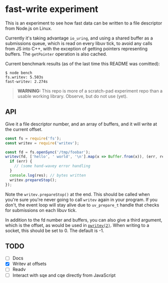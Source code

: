 # fast-write experiment

This is an experiment to see how fast data can be written to a file descriptor
from Node.js on Linux.

Currently it's taking advantage `io_uring`, and using a shared buffer as a
submissions queue, which is read on every libuv tick, to avoid any calls from JS
into C++, with the exception of getting pointers representing buffers. The
`getPointer` operation is also cached.

Current benchmark results (as of the last time this README was comitted):

```
$ node bench
fs.writev: 5.503s
fast-writev: 2.274s
```

> **WARNING:** This repo is more of a scratch-pad experiment repo than a usable
> working library. Observe, but do not use (yet).

## API

Give it a file descriptor number, and an array of buffers, and it will write at
the current offset.

```js
const fs = require('fs');
const writev = require('writev');

const fd = fs.openSync('/tmp/foobar');
writev(fd, ['hello', ' world', '\n'].map(x => Buffer.from(x)), (err, res) => {
  if (err) {
    // (some hand-wavey error handling
  }
  console.log(res); // bytes written
  writev.prepareStop();
});
```

Note the `writev.prepareStop()` at the end. This should be called when you're
sure you're never going to call `writev` again in your program. If you don't,
the event loop will stay alive due to `uv_prepare_t` handle that checks for
submissions on each libuv tick.

In addition to the fd number and buffers, you can also give a third argument,
which is the offset, as would be used in
[`pwritev(2)`](https://linux.die.net/man/2/pwritev). When writing to a socket,
this should be set to 0. The default is -1.

## TODO

* [ ] Docs
* [x] Writev at offsets
* [ ] Readv
* [ ] Interact with sqe and cqe directly from JavaScript
